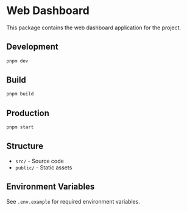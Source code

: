 # Web Dashboard

This package contains the web dashboard application for the project.

## Development

```bash
pnpm dev
```

## Build

```bash
pnpm build
```

## Production

```bash
pnpm start
```

## Structure

- `src/` - Source code
- `public/` - Static assets

## Environment Variables

See `.env.example` for required environment variables.
